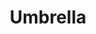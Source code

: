 ---
ee_id: '2210'
site: '1'
type: '2'
long_id: 2012-001 Umbrella
url: 2012-001-umbrella
title: Umbrella
year: '2012'
medium: Photograph
commission:
dims: 3 X 5
pitch: Photograph of a mis-shelved Rhianna CD.&nbsp;
ps: "<p>​​I took this photo in a Norwegian supermark (in the ice cream section). Sometimes
  these things find you. First thing of 2012. :)"
live_url:
related:
youtube:
imgs: umbrella-2012-001-digital-database-ih.jpg
subheading:
display_year: '2012'
download:
add_credit:
add_credits:
related_code:
layout: things-i-made
---